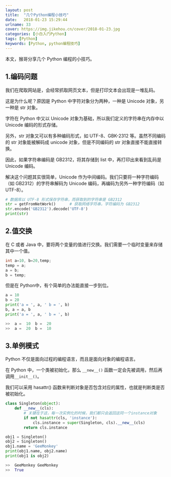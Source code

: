 ```yaml
---
layout: post
title:  "几个Python编程小技巧"
date:   2018-01-23 15:29:44
urlname: 33
cover: https://img.jikehou.cn/cover/2018-01-23.jpg
categories: [小白入门Python]
tags: [Python]
keywords: [Python, python编程技巧]
---
```

本文，猴哥分享几个 Python 编程的小技巧。
<!-- more -->
## 1.编码问题
我们在爬取网站是，会经常抓取网页文本，但是打印文本会出现是一堆乱码。

这是为什么呢？原因是 Python 中字符对象分为两种，一种是 Unicode 对象，另一种是 str 对象。

字符在 Python 中又以 Unicode 对象为基础，所以我们定义的字符串在内存中以 Unicode 编码的形式存储。

另外，str 对象又可以有多种编码形式，如 UTF-8、GBK-2312 等。虽然不同编码的 str 对象能被解码成 unicode 对象，但是不同编码的 str 对象直接不能直接转换。

因此，如果字符串编码是 GB2312，将其存储到 list 中，再打印出来看到乱码是 Unicode 编码。

解决这个问题其实很简单，Unicode 作为中间编码。我们只要将一种字符编码（如 GB2312）的字符串解码为 Unicode 编码，再编码为另外一种字符编码（如 UTF-8）。
```python
# 数据库以 UTF-8 形式保存字符串，而获取到的字符串是 GB2312
str = getFromNetWork()      # 获取网络字符串，字符编码为 GB2312
str.encode('GB2312').decode('UTF-8') 
print(str)
```


## 2.值交换
在 C 或者 Java 中，要将两个变量的值进行交换。我们需要一个临时变量来存储其中一个值。
```Java
int a=10, b=20,temp;
temp = a;
a = b;
b = temp;
```

但是在 Python中，有个简单的办法能直接一步到位。
```python
a = 10
b = 20
print('a = ', a, ' b = ', b)
b, a = a, b
print('a = ', a, ' b = ', b)

>>  a =  10  b =  20
>>  a =  20  b =  10
```


## 3.单例模式
Python 不仅是面向过程的编程语言，而且是面向对象的编程语言。

在 Python 中，一个类被初始化，那么 `__new__()` 函数一定会先被调用，然后再调用`__init__()`。

我们可以采用 hasattr() 函数来判断对象是否包含对应的属性，也就是判断类是否被初始化。
```python
class Singleton(object):
    def __new__(cls):
        # 关键在于这，每一次实例化的时候，我们都只会返回这同一个instance对象
        if not hasattr(cls, 'instance'):
            cls.instance = super(Singleton, cls).__new__(cls)
        return cls.instance

obj1 = Singleton()
obj2 = Singleton()
obj1.name = 'GeeMonkey'
print(obj1.name, obj2.name)
print(obj1 is obj2)

>>  GeeMonkey GeeMonkey
>>  True
```